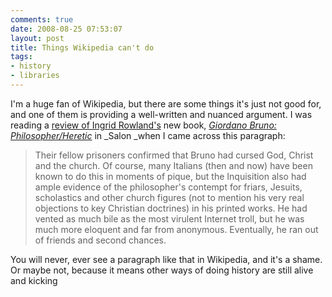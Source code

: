 ```yaml
---
comments: true
date: 2008-08-25 07:53:07
layout: post
title: Things Wikipedia can't do
tags:
- history
- libraries
---
```


I'm a huge fan of Wikipedia, but there are some things it's just not good for, and one of them is providing a well-written and nuanced argument. I was reading a [review of Ingrid Rowland's](http://www.salon.com/books/review/2008/08/25/bruno/index.html) new book, [_Giordano Bruno: Philosopher/Heretic_](http://www.amazon.com/Giordano-Bruno-Philosopher-Ingrid-Rowland/dp/0809095246/ref=pd_bbs_sr_1?ie=UTF8&s=books&qid=1219675931&sr=1-1) in _Salon _when I came across this paragraph:<!-- more -->


> Their fellow prisoners confirmed that Bruno had cursed God, Christ and the church. Of course, many Italians (then and now) have been known to do this in moments of pique, but the Inquisition also had ample evidence of the philosopher's contempt for friars, Jesuits, scholastics and other church figures (not to mention his very real objections to key Christian doctrines) in his printed works. He had vented as much bile as the most virulent Internet troll, but he was much more eloquent and far from anonymous. Eventually, he ran out of friends and second chances.


You will never, ever see a paragraph like that in Wikipedia, and it's a shame. Or maybe not, because it means other ways of doing history are still alive and kicking
